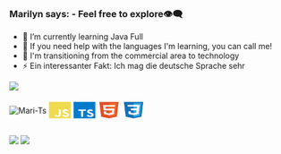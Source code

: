 
### Marilyn says: - Feel free to explore👁‍🗨

- 🌱 I’m currently learning Java Full
- 👯 If you need help with the languages I'm learning, you can call me!
- 🤔 I'm transitioning from the commercial area to technology
- ⚡ Ein interessanter Fakt: Ich mag die deutsche Sprache sehr

<picture>
  <source
    srcset="https://github-readme-stats.vercel.app/api?username=Marilyn-FullStack&show_icons=true&theme=tokyonight"
    media="(prefers-color-scheme: tokyonight)"
    />
  <source
    srcset="https://github-readme-stats.vercel.app/api?username=Marilyn-FullStack&show_icons=true&theme=transparent"
    media="(prefers-color-scheme: light), (prefers-color-scheme: no-preference)" 
    />
  <img src="https://github-readme-stats.vercel.app/api?username=Marilyn-FullStack&show_icons=true" />
</picture>

<div style="display: inline_block"><br>
  
  <img align="center" alt="Mari-Ts" height="30" width="40" src="https://cdn.jsdelivr.net/gh/devicons/devicon/icons/java/java-original.svg" /> 
  <img align="center" alt="Mari-Js" height="30" width="40" src="https://raw.githubusercontent.com/devicons/devicon/master/icons/javascript/javascript-plain.svg">
  <img align="center" alt="Mari-Ts" height="30" width="40" src="https://raw.githubusercontent.com/devicons/devicon/master/icons/typescript/typescript-plain.svg">
  <img align="center" alt="Mari-HTML" height="30" width="40" src="https://raw.githubusercontent.com/devicons/devicon/master/icons/html5/html5-original.svg">
  <img align="center" alt="Mari-CSS" height="30" width="40" src="https://raw.githubusercontent.com/devicons/devicon/master/icons/css3/css3-original.svg">

</div>

##
<div> 

  <a href = "mailto:m.leiliane.lobo@gmail.com"><img src="https://img.shields.io/badge/-Gmail-%23333?style=for-the-badge&logo=gmail&logoColor=white" target="_blank"></a>
  <a href="https://www.linkedin.com/in/mlls" target="_blank"><img src="https://img.shields.io/badge/-LinkedIn-%230077B5?style=for-the-badge&logo=linkedin&logoColor=white" target="_blank"></a> 
  
</div>

